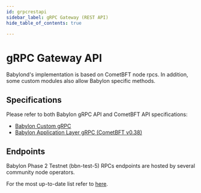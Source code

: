 ```yaml
---
id: grpcrestapi
sidebar_label: gRPC Gateway (REST API)
hide_table_of_contents: true

---
```


# gRPC Gateway API 
Babylond's implementation is based on CometBFT node rpcs. 
In addition, some custom modules also allow Babylon specific methods. 

## Specifications

Please refer to both Babylon gRPC API and CometBFT API specifications:  
- [Babylon Custom gRPC](https://app.swaggerhub.com/apis-docs/jvssptyltd/babylon_g_rpc_gateway_docs/1.0.0)
- [Babylon Application Layer gRPC (CometBFT v0.38)](https://app.swaggerhub.com/apis-docs/jvssptyltd/comet-bft_rpc/v0.38.x)

## Endpoints

Babylon Phase 2 Testnet (bbn-test-5) RPCs endpoints are hosted by several community node operators. 

For the most up-to-date list refer to [here](https://github.com/babylonlabs-io/networks/tree/main/bbn-test-5). 
